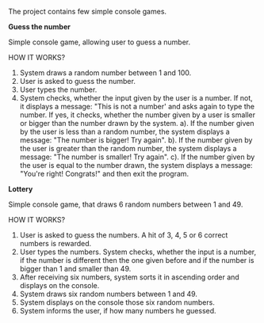 The project contains few simple console games.


**Guess the number**

Simple console game, allowing user to guess a number.

HOW IT WORKS?
1. System draws a random number between 1 and 100.
2. User is asked to guess the number.
3. User types the number. 
4. System checks, whether the input given by the user is a number. 
If not, it displays a message: "This is not a number' and asks again to type the number. 
If yes, it checks, whether the number given by a user is smaller or bigger than the number drawn by the system.
a). If the number given by the user is less than a random number, the system displays a message: "The number is bigger! Try again".
b). If the number given by the user is greater than the random number, the system displays a message: "The number is smaller! Try again".
c). If the number given by the user is equal to the number drawn, the system displays a message: "You're right! Congrats!" and then exit the program.

**Lottery**

Simple console game, that draws 6 random numbers between 1 and 49.

HOW IT WORKS?
1. User is asked to guess the numbers. A hit of 3, 4, 5 or 6 correct numbers is rewarded.
2. User types the numbers. System checks, whether the input is a number, if the number is different then the one given before and if the number is bigger than 1 and smaller than 49.
3. After receiving six numbers, system sorts it in ascending order and displays on the console.
4. System draws six random numbers between 1 and 49.
5. System displays on the console those six random numbers.
6. System informs the user, if how many numbers he guessed.